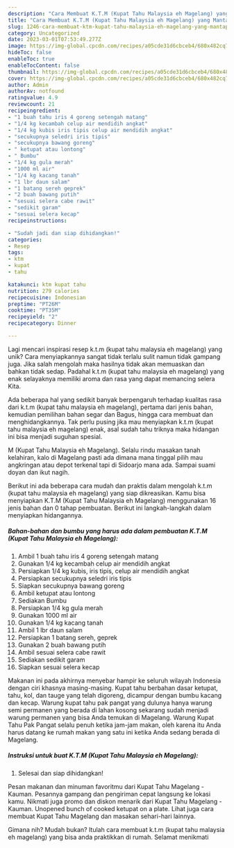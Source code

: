 ```yaml
---
description: "Cara Membuat K.T.M (Kupat Tahu Malaysia eh Magelang) yang Mantap"
title: "Cara Membuat K.T.M (Kupat Tahu Malaysia eh Magelang) yang Mantap"
slug: 1246-cara-membuat-ktm-kupat-tahu-malaysia-eh-magelang-yang-mantap
category: Uncategorized
date: 2023-03-01T07:53:49.277Z
image: https://img-global.cpcdn.com/recipes/a05cde31d6cbceb4/680x482cq70/ktm-kupat-tahu-malaysia-eh-magelang-foto-resep-utama.jpg
hideToc: false
enableToc: true
enableTocContent: false
thumbnail: https://img-global.cpcdn.com/recipes/a05cde31d6cbceb4/680x482cq70/ktm-kupat-tahu-malaysia-eh-magelang-foto-resep-utama.jpg
cover: https://img-global.cpcdn.com/recipes/a05cde31d6cbceb4/680x482cq70/ktm-kupat-tahu-malaysia-eh-magelang-foto-resep-utama.jpg
author: Admin
authorAv: notfound
ratingvalue: 4.9
reviewcount: 21
recipeingredient:
- "1 buah tahu iris 4 goreng setengah matang"
- "1/4 kg kecambah celup air mendidih angkat"
- "1/4 kg kubis iris tipis celup air mendidih angkat"
- "secukupnya seledri iris tipis"
- "secukupnya bawang goreng"
- " ketupat atau lontong"
- " Bumbu"
- "1/4 kg gula merah"
- "1000 ml air"
- "1/4 kg kacang tanah"
- "1 lbr daun salam"
- "1 batang sereh geprek"
- "2 buah bawang putih"
- "sesuai selera cabe rawit"
- "sedikit garam"
- "sesuai selera kecap"
recipeinstructions:

- "Sudah jadi dan siap dihidangkan!"
categories:
- Resep
tags:
- ktm
- kupat
- tahu

katakunci: ktm kupat tahu 
nutrition: 279 calories
recipecuisine: Indonesian
preptime: "PT26M"
cooktime: "PT35M"
recipeyield: "2"
recipecategory: Dinner

---
```





Lagi mencari inspirasi resep k.t.m (kupat tahu malaysia eh magelang) yang unik? Cara menyiapkannya sangat tidak terlalu sulit namun tidak gampang juga. Jika salah mengolah maka hasilnya tidak akan memuaskan dan bahkan tidak sedap. Padahal k.t.m (kupat tahu malaysia eh magelang) yang enak selayaknya memiliki aroma dan rasa yang dapat memancing selera Kita.





Ada beberapa hal yang sedikit banyak berpengaruh terhadap kualitas rasa dari k.t.m (kupat tahu malaysia eh magelang), pertama dari jenis bahan, kemudian pemilihan bahan segar dan Bagus, hingga cara membuat dan menghidangkannya. Tak perlu pusing jika mau menyiapkan k.t.m (kupat tahu malaysia eh magelang) enak,      asal sudah tahu triknya maka hidangan ini bisa menjadi suguhan spesial.














M (Kupat Tahu Malaysia eh Magelang). Selalu rindu masakan tanah kelahiran, kalo di Magelang pasti ada dimana mana tinggal pilih mau angkringan atau depot terkenal tapi di Sidoarjo mana ada. Sampai suami doyan dan ikut nagih.






Berikut ini ada beberapa cara mudah dan praktis dalam mengolah k.t.m (kupat tahu malaysia eh magelang) yang siap dikreasikan. Kamu bisa menyiapkan K.T.M (Kupat Tahu Malaysia eh Magelang) menggunakan 16 jenis bahan dan 0 tahap pembuatan. Berikut ini langkah-langkah dalam menyiapkan hidangannya.

<!--inarticleads1-->

##### Bahan-bahan dan bumbu yang harus ada dalam pembuatan K.T.M (Kupat Tahu Malaysia eh Magelang):

1. Ambil 1 buah tahu iris 4 goreng setengah matang
1. Gunakan 1/4 kg kecambah celup air mendidih angkat
1. Persiapkan 1/4 kg kubis, iris tipis, celup air mendidih angkat
1. Persiapkan secukupnya seledri iris tipis
1. Siapkan secukupnya bawang goreng
1. Ambil  ketupat atau lontong
1. Sediakan  Bumbu
1. Persiapkan 1/4 kg gula merah
1. Gunakan 1000 ml air
1. Gunakan 1/4 kg kacang tanah
1. Ambil 1 lbr daun salam
1. Persiapkan 1 batang sereh, geprek
1. Gunakan 2 buah bawang putih
1. Ambil sesuai selera cabe rawit
1. Sediakan sedikit garam
1. Siapkan sesuai selera kecap


Makanan ini pada akhirnya menyebar hampir ke seluruh wilayah Indonesia dengan ciri khasnya masing-masing. Kupat tahu berbahan dasar ketupat, tahu, kol, dan tauge yang telah digoreng, dicampur dengan bumbu kacang dan kecap. Warung kupat tahu pak pangat yang dulunya hanya warung semi permanen yang berada di lahan kosong sekarang sudah menjadi warung permanen yang bisa Anda temukan di Magelang. Warung Kupat Tahu Pak Pangat selalu penuh ketika jam-jam makan, oleh karena itu Anda harus datang ke rumah makan yang satu ini ketika Anda sedang berada di Magelang. 

<!--inarticleads2-->

##### Instruksi untuk buat K.T.M (Kupat Tahu Malaysia eh Magelang):


1. Selesai dan siap dihidangkan!

Pesan makanan dan minuman favoritmu dari Kupat Tahu Magelang - Kauman. Pesannya gampang dan pengiriman cepat langsung ke lokasi kamu. Nikmati juga promo dan diskon menarik dari Kupat Tahu Magelang - Kauman. Unopened bunch of cooked ketupat on a plate. Lihat juga cara membuat Kupat Tahu Magelang dan masakan sehari-hari lainnya. 

Gimana nih? Mudah bukan? Itulah cara membuat k.t.m (kupat tahu malaysia eh magelang) yang bisa anda praktikkan di rumah. Selamat menikmati
